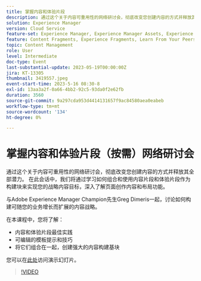 ```yaml
---
title: 掌握内容和体验片段
description: 通过这个关于内容可重用性的网络研讨会，彻底改变您创建内容的方式并释放其全部潜力。
solution: Experience Manager
version: Cloud Service
feature-set: Experience Manager, Experience Manager Assets, Experience Manager Sites
feature: Content Fragments, Experience Fragments, Learn From Your Peers
topic: Content Management
role: User
level: Intermediate
doc-type: Event
last-substantial-update: 2023-05-19T00:00:00Z
jira: KT-13305
thumbnail: 3419557.jpeg
event-start-time: 2023-5-16 08:30-8
exl-id: 13aa3a2f-0a66-4bb2-92c5-93da0f2e62fb
duration: 3560
source-git-commit: 9a297cda953d4414131657f9ac84580aea0eabeb
workflow-type: tm+mt
source-wordcount: '134'
ht-degree: 0%

---
```


# 掌握内容和体验片段（按需）网络研讨会

通过这个关于内容可重用性的网络研讨会，彻底改变您创建内容的方式并释放其全部潜力。 在此会话中，我们将通过学习如何组合和使用内容片段和体验片段作为构建块来实现您的战略内容目标，深入了解页面创作内容和布局功能。

与Adobe Experience Manager Champion先生Greg Dimeris一起，讨论如何构建可随您的业务增长而扩展的内容战略。

在本课程中，您将了解：

* 内容和体验片段最佳实践
* 可编辑的模板提示和技巧
* 将它们组合在一起，创建强大的内容构建基块

您可以在[此处](../../assets/experience-manager/may2023/mastering-content-and-experience-fragments/AEM_Content_fragments_and_Experience_Fragments_Webinar_Session_Final.pdf)访问演示幻灯片。

>[!VIDEO](https://video.tv.adobe.com/v/3419557/?learn=on)
